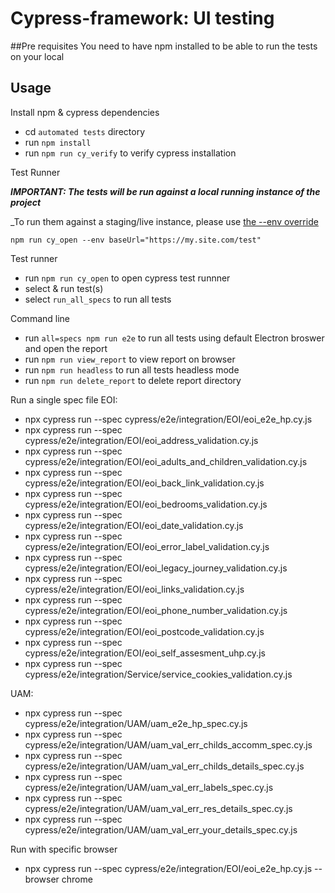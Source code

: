 # Cypress-framework: UI testing

##Pre requisites
You need to have npm installed to be able to run the tests on your local

## Usage

Install npm & cypress dependencies

- cd `automated tests` directory
- run `npm install`
- run `npm run cy_verify` to verify cypress installation

Test Runner

_**IMPORTANT: The tests will be run against a local running instance of the project**_

\_To run them against a staging/live instance, please use [the --env override](https://docs.cypress.io/guides/guides/environment-variables#Option-4-env)

`npm run cy_open --env baseUrl="https://my.site.com/test"`

Test runner
- run `npm run cy_open` to open cypress test runnner
- select & run test(s)
- select `run_all_specs` to run all tests

Command line
- run `all=specs npm run e2e` to run all tests using default Electron broswer and open the report
- run `npm run view_report` to view report on browser
- run `npm run headless` to run all tests headless mode
- run `npm run delete_report` to delete report directory

Run a single spec file
EOI:
- npx cypress run --spec cypress/e2e/integration/EOI/eoi_e2e_hp.cy.js
- npx cypress run --spec cypress/e2e/integration/EOI/eoi_address_validation.cy.js
- npx cypress run --spec cypress/e2e/integration/EOI/eoi_adults_and_children_validation.cy.js
- npx cypress run --spec cypress/e2e/integration/EOI/eoi_back_link_validation.cy.js
- npx cypress run --spec cypress/e2e/integration/EOI/eoi_bedrooms_validation.cy.js
- npx cypress run --spec cypress/e2e/integration/EOI/eoi_date_validation.cy.js
- npx cypress run --spec cypress/e2e/integration/EOI/eoi_error_label_validation.cy.js
- npx cypress run --spec cypress/e2e/integration/EOI/eoi_legacy_journey_validation.cy.js
- npx cypress run --spec cypress/e2e/integration/EOI/eoi_links_validation.cy.js
- npx cypress run --spec cypress/e2e/integration/EOI/eoi_phone_number_validation.cy.js
- npx cypress run --spec cypress/e2e/integration/EOI/eoi_postcode_validation.cy.js
- npx cypress run --spec cypress/e2e/integration/EOI/eoi_self_assesment_uhp.cy.js
- npx cypress run --spec cypress/e2e/integration/Service/service_cookies_validation.cy.js

UAM: 
- npx cypress run --spec cypress/e2e/integration/UAM/uam_e2e_hp_spec.cy.js
- npx cypress run --spec cypress/e2e/integration/UAM/uam_val_err_childs_accomm_spec.cy.js
- npx cypress run --spec cypress/e2e/integration/UAM/uam_val_err_childs_details_spec.cy.js
- npx cypress run --spec cypress/e2e/integration/UAM/uam_val_err_labels_spec.cy.js
- npx cypress run --spec cypress/e2e/integration/UAM/uam_val_err_res_details_spec.cy.js
- npx cypress run --spec cypress/e2e/integration/UAM/uam_val_err_your_details_spec.cy.js

Run with specific browser
- npx cypress run --spec cypress/e2e/integration/EOI/eoi_e2e_hp.cy.js --browser chrome